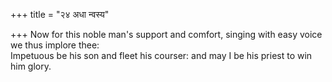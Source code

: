 +++
title = "२४ अधा न्वस्य"

+++
Now for this noble man's support and comfort, singing with easy voice we thus implore thee:  
     Impetuous be his son and fleet his courser: and may I be his priest to win him glory.